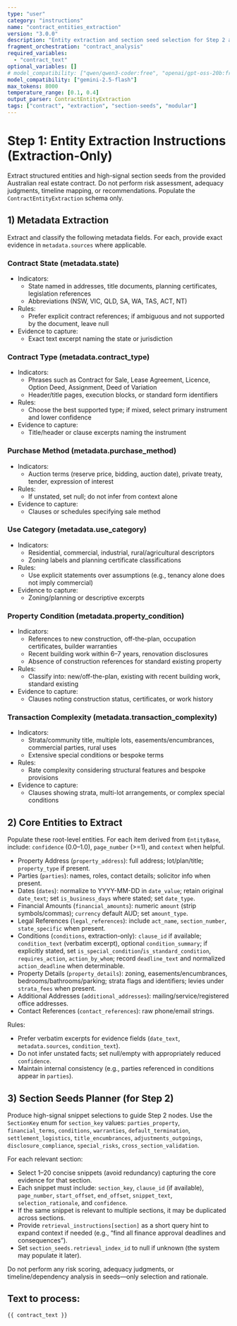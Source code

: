 ```yaml
---
type: "user"
category: "instructions"
name: "contract_entities_extraction"
version: "3.0.0"
description: "Entity extraction and section seed selection for Step 2 analysis"
fragment_orchestration: "contract_analysis"
required_variables:
  - "contract_text"
optional_variables: []
# model_compatibility: ["qwen/qwen3-coder:free", "openai/gpt-oss-20b:free", "google/gemini-2.5-flash"]
model_compatibility: ["gemini-2.5-flash"]
max_tokens: 8000
temperature_range: [0.1, 0.4]
output_parser: ContractEntityExtraction
tags: ["contract", "extraction", "section-seeds", "modular"]
---
```


# Step 1: Entity Extraction Instructions (Extraction-Only)

Extract structured entities and high-signal section seeds from the provided Australian real estate contract. Do not perform risk assessment, adequacy judgments, timeline mapping, or recommendations. Populate the `ContractEntityExtraction` schema only.

## 1) Metadata Extraction

Extract and classify the following metadata fields. For each, provide exact evidence in `metadata.sources` where applicable.

### Contract State (metadata.state)
- Indicators:
  - State named in addresses, title documents, planning certificates, legislation references
  - Abbreviations (NSW, VIC, QLD, SA, WA, TAS, ACT, NT)
- Rules:
  - Prefer explicit contract references; if ambiguous and not supported by the document, leave null
- Evidence to capture:
  - Exact text excerpt naming the state or jurisdiction

### Contract Type (metadata.contract_type)
- Indicators:
  - Phrases such as Contract for Sale, Lease Agreement, Licence, Option Deed, Assignment, Deed of Variation
  - Header/title pages, execution blocks, or standard form identifiers
- Rules:
  - Choose the best supported type; if mixed, select primary instrument and lower confidence
- Evidence to capture:
  - Title/header or clause excerpts naming the instrument

### Purchase Method (metadata.purchase_method)
- Indicators:
  - Auction terms (reserve price, bidding, auction date), private treaty, tender, expression of interest
- Rules:
  - If unstated, set null; do not infer from context alone
- Evidence to capture:
  - Clauses or schedules specifying sale method

### Use Category (metadata.use_category)
- Indicators:
  - Residential, commercial, industrial, rural/agricultural descriptors
  - Zoning labels and planning certificate classifications
- Rules:
  - Use explicit statements over assumptions (e.g., tenancy alone does not imply commercial)
- Evidence to capture:
  - Zoning/planning or descriptive excerpts

### Property Condition (metadata.property_condition)
- Indicators:
  - References to new construction, off-the-plan, occupation certificates, builder warranties
  - Recent building work within 6–7 years, renovation disclosures
  - Absence of construction references for standard existing property
- Rules:
  - Classify into: new/off-the-plan, existing with recent building work, standard existing
- Evidence to capture:
  - Clauses noting construction status, certificates, or work history

### Transaction Complexity (metadata.transaction_complexity)
- Indicators:
  - Strata/community title, multiple lots, easements/encumbrances, commercial parties, rural uses
  - Extensive special conditions or bespoke terms
- Rules:
  - Rate complexity considering structural features and bespoke provisions
- Evidence to capture:
  - Clauses showing strata, multi-lot arrangements, or complex special conditions

## 2) Core Entities to Extract

Populate these root-level entities. For each item derived from `EntityBase`, include: `confidence` (0.0–1.0), `page_number` (>=1), and `context` when helpful.

- Property Address (`property_address`): full address; lot/plan/title; `property_type` if present.
- Parties (`parties`): names, roles, contact details; solicitor info when present.
- Dates (`dates`): normalize to YYYY-MM-DD in `date_value`; retain original `date_text`; set `is_business_days` where stated; set `date_type`.
- Financial Amounts (`financial_amounts`): numeric `amount` (strip symbols/commas); `currency` default AUD; set `amount_type`.
- Legal References (`legal_references`): include `act_name`, `section_number`, `state_specific` when present.
- Conditions (`conditions`, extraction-only): `clause_id` if available; `condition_text` (verbatim excerpt), optional `condition_summary`; if explicitly stated, set `is_special_condition`/`is_standard_condition`, `requires_action`, `action_by_whom`; record `deadline_text` and normalized `action_deadline` when determinable.
- Property Details (`property_details`): zoning, easements/encumbrances, bedrooms/bathrooms/parking; strata flags and identifiers; levies under `strata_fees` when present.
- Additional Addresses (`additional_addresses`): mailing/service/registered office addresses.
- Contact References (`contact_references`): raw phone/email strings.

Rules:
- Prefer verbatim excerpts for evidence fields (`date_text`, `metadata.sources`, `condition_text`).
- Do not infer unstated facts; set null/empty with appropriately reduced `confidence`.
- Maintain internal consistency (e.g., parties referenced in conditions appear in `parties`).

## 3) Section Seeds Planner (for Step 2)

Produce high-signal snippet selections to guide Step 2 nodes. Use the `SectionKey` enum for `section_key` values: `parties_property`, `financial_terms`, `conditions`, `warranties`, `default_termination`, `settlement_logistics`, `title_encumbrances`, `adjustments_outgoings`, `disclosure_compliance`, `special_risks`, `cross_section_validation`.

For each relevant section:
- Select 1–20 concise snippets (avoid redundancy) capturing the core evidence for that section.
- Each snippet must include: `section_key`, `clause_id` (if available), `page_number`, `start_offset`, `end_offset`, `snippet_text`, `selection_rationale`, and `confidence`.
- If the same snippet is relevant to multiple sections, it may be duplicated across sections.
- Provide `retrieval_instructions[section]` as a short query hint to expand context if needed (e.g., “find all finance approval deadlines and consequences”).
- Set `section_seeds.retrieval_index_id` to null if unknown (the system may populate it later).

Do not perform any risk scoring, adequacy judgments, or timeline/dependency analysis in seeds—only selection and rationale.

## Text to process:
```
{{ contract_text }}
```